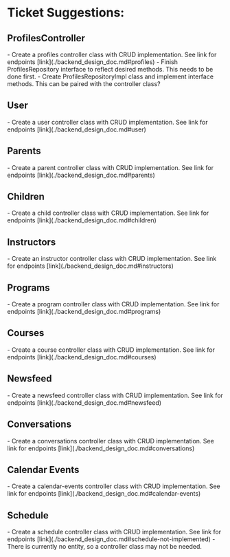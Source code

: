 # Ticket Suggestions:

<h2>ProfilesController</h2> 
- Create a profiles controller class with CRUD implementation. See link for endpoints [link](./backend_design_doc.md#profiles)
- Finish ProfilesRepository interface to reflect desired methods. This needs to be done first. 
- Create ProfilesRepositoryImpl class and implement interface methods. This can be paired with the controller class? 

<h2>User</h2>
- Create a user controller class with CRUD implementation. See link for endpoints [link](./backend_design_doc.md#user)

<h2>Parents</h2>
- Create a parent controller class with CRUD implementation. See link for endpoints [link](./backend_design_doc.md#parents)

<h2>Children</h2>
- Create a child controller class with CRUD implementation. See link for endpoints [link](./backend_design_doc.md#children)

<h2>Instructors</h2>
- Create an instructor controller class with CRUD implementation. See link for endpoints [link](./backend_design_doc.md#instructors)

<h2>Programs</h2>
- Create a program controller class with CRUD implementation. See link for endpoints [link](./backend_design_doc.md#programs)

<h2>Courses</h2>
- Create a course controller class with CRUD implementation. See link for endpoints [link](./backend_design_doc.md#courses)

<h2>Newsfeed</h2>
- Create a newsfeed controller class with CRUD implementation. See link for endpoints [link](./backend_design_doc.md#newsfeed)

<h2>Conversations</h2>
- Create a conversations controller class with CRUD implementation. See link for endpoints [link](./backend_design_doc.md#conversations)

<h2>Calendar Events</h2>
- Create a calendar-events controller class with CRUD implementation. See link for endpoints [link](./backend_design_doc.md#calendar-events)

<h2>Schedule</h2>
- Create a schedule controller class with CRUD implementation. See link for endpoints [link](./backend_design_doc.md#schedule-not-implemented)
- There is currently no entity, so a controller class may not be needed.



